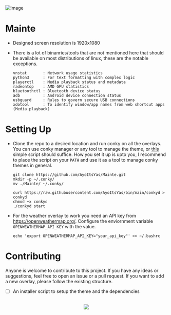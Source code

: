 ![image](https://github.com/AyoItsYas/Mainte/assets/50617221/0765d23c-6d3e-4fab-936d-982f28d6c732)

# Mainte

- Designed screen resolution is 1920x1080
- There is a lot of binanries/tools that are not mentioned here that should be available on most distributions of linux, these are the notable exceptions.

  ```
  vnstat       : Network usage statistics
  python3      : For text formatting with complex logic
  playerctl    : Media playback status and metadata
  radeontop    : AMD GPU statistics
  bluetoothctl : Bluetooth device status
  adb          : Android device connection status
  usbguard     : Rules to govern secure USB connections
  xdotool      : To identify window/app names from web shortcut apps (Media playback)
  ```

# Setting Up

- Clone the repo to a desired location and run conky on all the overlays. You can use conky manager or any tool to manage the theme, or [this](https://github.com/AyoItsYas/bin/blob/main/conkyd) simple script should suffice. How you set it up is upto you, I recommend to place the script on your `PATH` and use it as a tool to manage conky themes in general.

  ```
  git clone https://github.com/AyoItsYas/Mainte.git
  mkdir -p ~/.conky/
  mv ./Mainte/ ~/.conky/

  curl https://raw.githubusercontent.com/AyoItsYas/bin/main/conkyd > conkyd
  chmod +x conkyd
  ./conkyd start
  ```

- For the weather overlay to work you need an API key from https://openweathermap.org/. Configure the enviornment variable `OPENWEATHERMAP_API_KEY` with the value.

  ```
  echo 'export OPENWEATHERMAP_API_KEY="your_api_key"' >> ~/.bashrc
  ```

# Contributing

Anyone is welcome to contribute to this project. If you have any ideas or suggestions, feel free to open an issue or a pull request. If you want to add a new overlay, please follow the existing structure.

- [ ] An installer script to setup the theme and the dependencies

<div align="center">
  <br/>
  <a href="https://www.buymeacoffee.com/ayoitsyas">
    <img src="https://img.buymeacoffee.com/button-api/?text=Buy me a coffee&emoji=☕&slug=ayoitsyas&button_colour=FFDD00&font_colour=000000&font_family=Poppins&outline_colour=000000&coffee_colour=ffffff" />
  </a>
</div>

